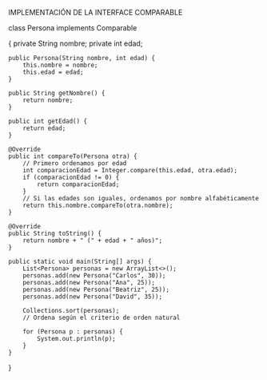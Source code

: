 IMPLEMENTACIÓN DE LA INTERFACE COMPARABLE

class Persona implements Comparable<Persona> 

{
    private String nombre;
    private int edad;

    public Persona(String nombre, int edad) {
        this.nombre = nombre;
        this.edad = edad;
    }

    public String getNombre() {
        return nombre;
    }

    public int getEdad() {
        return edad;
    }

    @Override
    public int compareTo(Persona otra) {
        // Primero ordenamos por edad
        int comparacionEdad = Integer.compare(this.edad, otra.edad);
        if (comparacionEdad != 0) {
            return comparacionEdad;
        }
        // Si las edades son iguales, ordenamos por nombre alfabéticamente
        return this.nombre.compareTo(otra.nombre);
    }

    @Override
    public String toString() {
        return nombre + " (" + edad + " años)";
    }

    public static void main(String[] args) {
        List<Persona> personas = new ArrayList<>();
        personas.add(new Persona("Carlos", 30));
        personas.add(new Persona("Ana", 25));
        personas.add(new Persona("Beatriz", 25));
        personas.add(new Persona("David", 35));

        Collections.sort(personas); 
        // Ordena según el criterio de orden natural

        for (Persona p : personas) {
            System.out.println(p);
        }
    }
}
